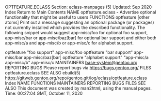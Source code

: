 OPTFEATURE.ECLASS
Section: eclass-manpages (5)
Updated: Sep 2020
Index Return to Main Contents
NAME
optfeature.eclass - Advertise optional functionality that might be useful to users
FUNCTIONS
optfeature <short description> <package atom to match> [other atoms]
Print out a message suggesting an optional package (or packages) not currently installed which provides the described functionality.
The following snippet would suggest app-misc/foo for optional foo support, app-misc/bar or app-misc/baz[bar] for optional bar support and either both app-misc/a and app-misc/b or app-misc/c for alphabet support.

optfeature "foo support" app-misc/foo
optfeature "bar support" app-misc/bar app-misc/baz[bar]
optfeature "alphabet support" "app-misc/a app-misc/b" app-misc/c
MAINTAINERS
base-system@gentoo.org
REPORTING BUGS
Please report bugs via https://bugs.gentoo.org/
FILES
optfeature.eclass
SEE ALSO
ebuild(5)
https://gitweb.gentoo.org/repo/gentoo.git/log/eclass/optfeature.eclass
Index
NAME
FUNCTIONS
MAINTAINERS
REPORTING BUGS
FILES
SEE ALSO
This document was created by man2html, using the manual pages.
Time: 00:27:04 GMT, October 11, 2020